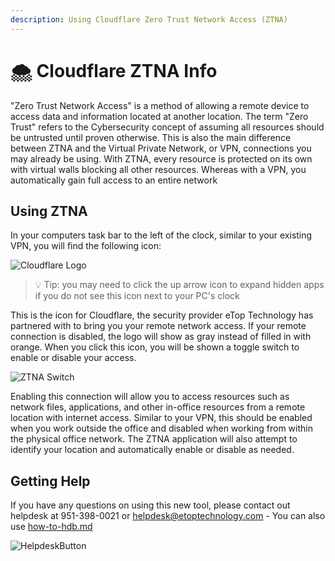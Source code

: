 ```yaml
---
description: Using Cloudflare Zero Trust Network Access (ZTNA)
---
```


# 🌨 Cloudflare ZTNA Info

"Zero Trust Network Access" is a method of allowing a remote device to access data and information located at another location. The term "Zero Trust" refers to the Cybersecurity concept of assuming all resources should be untrusted until proven otherwise. This is also the main difference between ZTNA and the Virtual Private Network, or VPN, connections you may already be using. With ZTNA, every resource is protected on its own with virtual walls blocking all other resources. Whereas with a VPN, you automatically gain full access to an entire network

## Using ZTNA

In your computers task bar to the left of the clock, similar to your existing VPN, you will find the following icon:

<div align="left">

<img src="https://cdn.changelog.com/uploads/icons/news_sources/nG/icon_small.png" alt="Cloudflare Logo">

</div>

> :bulb: Tip: you may need to click the up arrow icon to expand hidden apps if you do not see this icon next to your PC's clock

This is the icon for Cloudflare, the security provider eTop Technology has partnered with to bring you your remote network access. If your remote connection is disabled, the logo will show as gray instead of filled in with orange. When you click this icon, you will be shown a toggle switch to enable or disable your access.

<div align="left">

<img src="https://etopassetstore.blob.core.windows.net/publicassets/DocPics/tzclFBAKs2.png" alt="ZTNA Switch">

</div>

Enabling this connection will allow you to access resources such as network files, applications, and other in-office resources from a remote location with internet access. Similar to your VPN, this should be enabled when you work outside the office and disabled when working from within the physical office network. The ZTNA application will also attempt to identify your location and automatically enable or disable as needed.

## Getting Help

If you have any questions on using this new tool, please contact out helpdesk at 951-398-0021 or [helpdesk@etoptechnology.com](mailto:helpdesk@etoptechnology.com) - You can also use [how-to-hdb.md](../welcome-to-working-with-etop/helpdesk-buttons/how-to-hdb.md "mention")

<div align="left">

<img src="../../../.gitbook/assets/image (2) (2).png" alt="HelpdeskButton">

</div>
